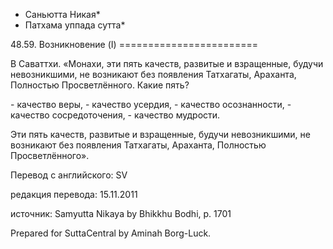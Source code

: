 * Саньютта Никая*
* Патхама уппада сутта*

48\.59\. Возникновение \(I\)
\=\=\=\=\=\=\=\=\=\=\=\=\=\=\=\=\=\=\=\=\=\=\=\=

В Саваттхи\. «Монахи, эти пять качеств, развитые и взращенные, будучи невозникшими, не возникают без появления Татхагаты, Араханта, Полностью Просветлённого\. Какие пять?

\- качество веры,
\- качество усердия,
\- качество осознанности,
\- качество сосредоточения,
\- качество мудрости\.

Эти пять качеств, развитые и взращенные, будучи невозникшими, не возникают без появления Татхагаты, Араханта, Полностью Просветлённого»\.

Перевод с английского: SV

редакция перевода: 15\.11\.2011

источник: Samyutta Nikaya by Bhikkhu Bodhi, p\. 1701

Prepared for SuttaCentral by Aminah Borg\-Luck\.